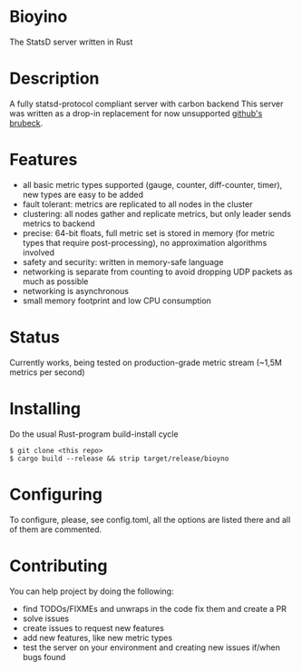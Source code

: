 # Bioyino #
The StatsD server written in Rust

# Description #
A fully statsd-protocol compliant server with carbon backend
This server was written as a drop-in replacement for now unsupported [github's brubeck](https://github.com/github/brubeck/issues).

# Features #

* all basic metric types supported (gauge, counter, diff-counter, timer), new types are easy to be added
* fault tolerant: metrics are replicated to all nodes in the cluster
* clustering: all nodes gather and replicate metrics, but only leader sends metrics to backend
* precise: 64-bit floats, full metric set is stored in memory (for metric types that require post-processing), no approximation algorithms involved
* safety and security: written in memory-safe language
* networking is separate from counting to avoid dropping UDP packets as much as possible
* networking is asynchronous
* small memory footprint and low CPU consumption

# Status #
Currently works, being tested on production-grade metric stream (~1,5M metrics per second)

# Installing #
Do the usual Rust-program build-install cycle

```
$ git clone <this repo>
$ cargo build --release && strip target/release/bioyno
```

# Configuring #
To configure, please, see config.toml, all the options are listed there and all of them are commented.

# Contributing #

You can help project by doing the following:
* find TODOs/FIXMEs and unwraps in the code fix them and create a PR
* solve issues
* create issues to request new features
* add new features, like new metric types
* test the server on your environment and creating new issues if/when bugs found

